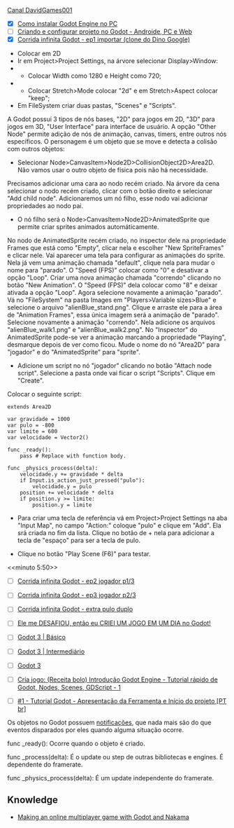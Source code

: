 [Canal DavidGames001](https://www.youtube.com/channel/UC0650aI0QXjwPUSIsvGJIGg/videos)


- [x] [Como instalar Godot Engine no PC](https://www.youtube.com/watch?v=mvTWm68GBOI)
- [ ] [Criando e configurar projeto no Godot - Androide, PC e Web](https://www.youtube.com/watch?v=OXphOqStIbo)
- [x] [Corrida infinita Godot - ep1 importar (clone do Dino Google)](https://www.youtube.com/watch?v=QIat6Gz8gOk)

- Colocar em 2D
- Ir em Project>Project Settings, na árvore selecionar Display>Window:
- - Colocar Width como 1280 e Height como 720;
- - Colocar Stretch>Mode colocar "2d" e em Stretch>Aspect colocar "keep";
- Em FileSystem criar duas pastas, "Scenes" e "Scripts".

A Godot possui 3 tipos de nós bases, "2D" para jogos em 2D, "3D" para jogos em 3D, "User Interface" para interface de usuário.
A opção "Other Node" permite adição de nós de animação, canvas, timers, entre outros nós específicos.
O personagem é um objeto que se move e detecta a colisão com outros objetos:

- Selecionar Node>CanvasItem>Node2D>CollisionObject2D>Area2D. Não vamos usar o outro objeto de física pois não há necessidade.

Precisamos adicionar uma cara ao nodo recém criado. 
Na árvore da cena selecionar o nodo recém criado, clicar com o botão direito e selecionar "Add child node".
Adicionaremos um nó filho, esse nodo vai adicionar propriedades ao nodo pai.

- O nó filho será o Node>CanvasItem>Node2D>AnimatedSprite que permite criar sprites animados automáticamente.

No nodo de AnimatedSprite recém criado, no inspector dele na propriedade Frames que está como "Empty", clicar nela e escolher "New SpriteFrames" e clicar nele.
Vai aparecer uma tela para configurar as animações do sprite.
Nela já vem uma animação chamada "default", clique nela para mudar o nome para "parado".
O "Speed (FPS)" colocar como "0" e desativar a opção "Loop".
Criar uma nova animação chamada "correndo" clicando no botão "New Animation".
O "Speed (FPS)" dela colocar como "8" e deixar ativada a opção "Loop".
Agora selecione novamente a animação "parado". Vá no "FileSystem" na pasta Images em "Players>Variable sizes>Blue" e selecione o arquivo "alienBlue_stand.png". Clique e arraste ele para a área de "Animation Frames", essa única imagem será a animação de "parado".
Selecione novamente a animação "correndo". Nela adicione os arquivos "alienBlue_walk1.png" e "alienBlue_walk2.png".
No "Inspector" do AnimatedSprite pode-se ver a animação marcando a propriedade "Playing", desmarque depois de ver como ficou.
Mude o nome do nó "Area2D" para "jogador" e do "AnimatedSprite" para "sprite".

- Adicione um script no nó "jogador" clicando no botão "Attach node script". Selecione a pasta onde vai ficar o script "Scripts". Clique em "Create".

Colocar o seguinte script:

```GDScript
extends Area2D

var gravidade = 1000
var pulo = -800
var limite = 600
var velocidade = Vector2()

func _ready():
	pass # Replace with function body.

func _physics_process(delta):
	velocidade.y += gravidade * delta
	if Input.is_action_just_pressed("pulo"):
		velocidade.y = pulo
	position += velocidade * delta
	if position.y >= limite:
		position.y = limite
```

- Para criar uma tecla de referência vá em Project>Project Settings na aba "Input Map", no campo "Action:" coloque "pulo" e clique em "Add". Ela srá criada no fim da lista. Clique no botão de + nela para adicionar a tecla de "espaço" para ser a tecla de pulo. 

- Clique no botão "Play Scene (F6)" para testar.

<<minuto 5:50>>

- [ ] [Corrida infinita Godot - ep2 jogador p1/3](https://www.youtube.com/watch?v=BxIdBx1Piek)
- [ ] [Corrida infinita Godot - ep3 jogador p2/3](https://www.youtube.com/watch?v=CMxhSEfGNTE)
- [ ] [Corrida infinita Godot - extra pulo duplo](https://www.youtube.com/watch?v=Rs8y17rP0T4)


- [ ] [Ele me DESAFIOU, então eu CRIEI UM JOGO EM UM DIA no Godot!](https://www.youtube.com/watch?v=ln-Q_4BWYCo)

- [ ] [Godot 3 | Básico](https://www.youtube.com/watch?v=Isa29mdpsks&list=PL1W6qGlVxnrO835T4g7pBy0ixMfChPLJy)
- [ ] [Godot 3 | Intermediário](https://www.youtube.com/watch?v=qaZZiYto0sY&list=PL1W6qGlVxnrOi876Fdz9wTEsDntNxppYA)
- [ ] [Godot 3](https://www.youtube.com/watch?v=LR6D5bunRqg&list=PLk9XvfPR8vS_EOidYR4kwGtC1otkplISO)

- [ ] [Cria jogo: (Receita bolo) Introdução Godot Engine - Tutorial rápido de Godot, Nodes, Scenes, GDScript - 1](https://www.youtube.com/watch?v=gvMmYw8fDJU&list=PLqYboeh3Jru6T0wLKmVBCbHPpyORUoGo7)

- [ ] [#1 - Tutorial Godot - Apresentação da Ferramenta e Início do projeto [PT br]](https://www.youtube.com/watch?v=XyMeFxgT7YU)

Os objetos no Godot possuem [notificações](https://docs.godotengine.org/en/stable/getting_started/workflow/best_practices/godot_notifications.html), que nada mais são do que eventos disparados por eles quando alguma situação ocorre.


func _ready():
Ocorre quando o objeto é criado.

func _process(delta):
É o update ou step de outras bibliotecas e engines. É dependente do framerate.

func _physics_process(delta):
É um update independente do framerate.


## Knowledge

- [Making an online multiplayer game with Godot and Nakama](https://heroiclabs.com/blog/announcements/godot-fishgame/)
